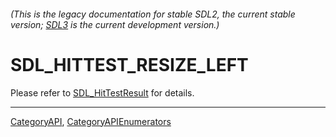 ###### (This is the legacy documentation for stable SDL2, the current stable version; [SDL3](https://wiki.libsdl.org/SDL3/) is the current development version.)
# SDL_HITTEST_RESIZE_LEFT

Please refer to [SDL_HitTestResult](SDL_HitTestResult) for details.

----
[CategoryAPI](CategoryAPI), [CategoryAPIEnumerators](CategoryAPIEnumerators)

